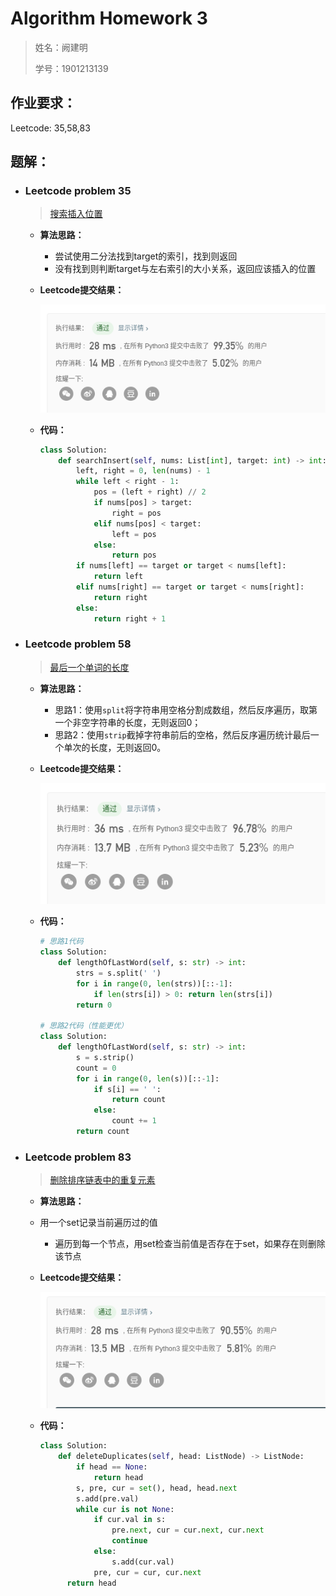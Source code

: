 # Algorithm Homework 3

> 姓名：阙建明
>
> 学号：1901213139

## 作业要求：

Leetcode: 35,58,83

## 题解：

- ### Leetcode problem 35

  > [搜索插入位置](https://leetcode-cn.com/problems/search-insert-position/)

  - **算法思路：** 

    - 尝试使用二分法找到target的索引，找到则返回
    - 没有找到则判断target与左右索引的大小关系，返回应该插入的位置

  - **Leetcode提交结果：**

    ![image-20200313210334196](https://raw.githubusercontent.com/SunnyQjm/picgo_0/master/img/image-20200313210334196.png)

  - **代码：**

    ```python
    class Solution:
        def searchInsert(self, nums: List[int], target: int) -> int:
            left, right = 0, len(nums) - 1
            while left < right - 1:
                pos = (left + right) // 2
                if nums[pos] > target:
                    right = pos
                elif nums[pos] < target:
                    left = pos
                else:
                    return pos
            if nums[left] == target or target < nums[left]:
                return left
            elif nums[right] == target or target < nums[right]:
                return right
            else:
                return right + 1
    ```

- ### Leetcode problem 58

  > [最后一个单词的长度](https://leetcode-cn.com/problems/length-of-last-word/)

  - **算法思路：** 

    - 思路1：使用`split`将字符串用空格分割成数组，然后反序遍历，取第一个非空字符串的长度，无则返回0；
    - 思路2：使用`strip`截掉字符串前后的空格，然后反序遍历统计最后一个单次的长度，无则返回0。

  - **Leetcode提交结果：**

    ![image-20200313211905775](https://raw.githubusercontent.com/SunnyQjm/picgo_0/master/img/image-20200313213736914.png)

  - **代码：**

    ```python
    # 思路1代码
    class Solution:
        def lengthOfLastWord(self, s: str) -> int:
            strs = s.split(' ')
            for i in range(0, len(strs))[::-1]:
                if len(strs[i]) > 0: return len(strs[i])
            return 0
    
    # 思路2代码（性能更优）
    class Solution:
        def lengthOfLastWord(self, s: str) -> int:
            s = s.strip()
            count = 0
            for i in range(0, len(s))[::-1]:
                if s[i] == ' ':
                    return count
                else:
                    count += 1
            return count
    ```

- ### Leetcode problem 83

  > [删除排序链表中的重复元素](https://leetcode-cn.com/problems/remove-duplicates-from-sorted-list/)

  - **算法思路：** 
  
  - 用一个set记录当前遍历过的值
    - 遍历到每一个节点，用set检查当前值是否存在于set，如果存在则删除该节点

  - **Leetcode提交结果：**

    ![image-20200313213736914](https://raw.githubusercontent.com/SunnyQjm/picgo_0/master/img/image-20200313211905775.png)

  - **代码：**
  
    ```python
    class Solution:
        def deleteDuplicates(self, head: ListNode) -> ListNode:
            if head == None:
                return head
            s, pre, cur = set(), head, head.next
            s.add(pre.val)
            while cur is not None:
                if cur.val in s:
                    pre.next, cur = cur.next, cur.next
                    continue
                else:
                    s.add(cur.val)
                pre, cur = cur, cur.next
          return head
    ```
  
    